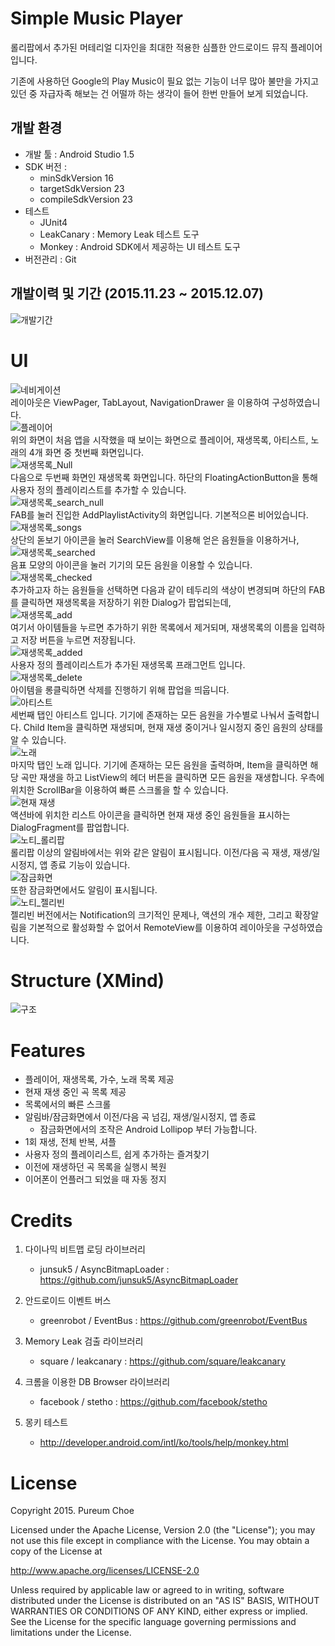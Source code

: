 
# Simple Music Player
롤리팝에서 추가된 머테리얼 디자인을 최대한 적용한 심플한 안드로이드 뮤직 플레이어 입니다.

기존에 사용하던 Google의 Play Music이 필요 없는 기능이 너무 많아 불만을 가지고 있던 중 자급자족 해보는 건 어떨까 하는 생각이 들어 한번 만들어 보게 되었습니다.

## 개발 환경
* 개발 툴 : Android Studio 1.5
* SDK 버전 : 
    * minSdkVersion 16
    * targetSdkVersion 23
    * compileSdkVersion 23
* 테스트 
    * JUnit4
    * LeakCanary : Memory Leak 테스트 도구
    * Monkey : Android SDK에서 제공하는 UI 테스트 도구
* 버전관리 : Git

## 개발이력 및 기간 (2015.11.23 ~ 2015.12.07)
![개발기간](https://raw.githubusercontent.com/prChoe/MusicPlayer/master/doc/history.png)

# UI
![네비게이션](https://raw.githubusercontent.com/prChoe/MusicPlayer/master/doc/navigation_view.png)
<br>
레이아웃은 ViewPager, TabLayout, NavigationDrawer 을 이용하여 구성하였습니다.
<br>
![플레이어](https://raw.githubusercontent.com/prChoe/MusicPlayer/master/doc/player.png)
<br>
위의 화면이 처음 앱을 시작했을 때 보이는 화면으로 플레이어, 재생목록, 아티스트, 노래의 4개 화면 중 첫번째 화면입니다.
<br>
![재생목록_Null](https://raw.githubusercontent.com/prChoe/MusicPlayer/master/doc/playlist_none.png)
<br>
다음으로 두번째 화면인 재생목록 화면입니다. 하단의 FloatingActionButton을 통해 사용자 정의 플레이리스트를 추가할 수 있습니다.
<br>
![재생목록_search_null](https://raw.githubusercontent.com/prChoe/MusicPlayer/master/doc/search_none.png)
<br>
FAB를 눌러 진입한 AddPlaylistActivity의 화면입니다. 기본적으론 비어있습니다.
<br>
![재생목록_songs](https://raw.githubusercontent.com/prChoe/MusicPlayer/master/doc/search_songs.png)
<br>
상단의 돋보기 아이콘을 눌러 SearchView를 이용해 얻은 음원들을 이용하거나,
<br>
![재생목록_searched](https://raw.githubusercontent.com/prChoe/MusicPlayer/master/doc/search_searched.png)
<br>
음표 모양의 아이콘을 눌러 기기의 모든 음원을 이용할 수 있습니다.
<br>
![재생목록_checked](https://raw.githubusercontent.com/prChoe/MusicPlayer/master/doc/add_songs_checked.png)
<br>
추가하고자 하는 음원들을 선택하면 다음과 같이 테두리의 색상이 변경되며 하단의 FAB를 클릭하면 재생목록을 저장하기 위한 Dialog가 팝업되는데,
<br>
![재생목록_add](https://raw.githubusercontent.com/prChoe/MusicPlayer/master/doc/add_songs_dialog.png)
<br>
여기서 아이템들을 누르면 추가하기 위한 목록에서 제거되며, 재생목록의 이름을 입력하고 저장 버튼을 누르면 저장됩니다.
<br>
![재생목록_added](https://raw.githubusercontent.com/prChoe/MusicPlayer/master/doc/playlist_added.png)
<br>
사용자 정의 플레이리스트가 추가된 재생목록 프래그먼트 입니다.
<br>
![재생목록_delete](https://github.com/prChoe/MusicPlayer/blob/master/doc/playlist_delete.png)
<br>
아이템을 롱클릭하면 삭제를 진행하기 위해 팝업을 띄웁니다.
<br>
![아티스트](https://raw.githubusercontent.com/prChoe/MusicPlayer/master/doc/artist.png)
<br>
세번째 탭인 아티스트 입니다. 기기에 존재하는 모든 음원을 가수별로 나눠서 출력합니다. Child Item을 클릭하면 재생되며, 현재 재생 중이거나 일시정지 중인 음원의 상태를 알 수 있습니다.
<br>
![노래](https://raw.githubusercontent.com/prChoe/MusicPlayer/master/doc/songs.png)
<br>
마지막 탭인 노래 입니다. 기기에 존재하는 모든 음원을 출력하며, Item을 클릭하면 해당 곡만 재생을 하고 ListView의 헤더 버튼을 클릭하면 모든 음원을 재생합니다. 우측에 위치한 ScrollBar을 이용하여 빠른 스크롤을 할 수 있습니다.
<br>
![현재 재생](https://raw.githubusercontent.com/prChoe/MusicPlayer/master/doc/current_playlist.png)
<br>
액션바에 위치한 리스트 아이콘을 클릭하면 현재 재생 중인 음원들을 표시하는 DialogFragment를 팝업합니다.
<br>
![노티_롤리팝](https://raw.githubusercontent.com/prChoe/MusicPlayer/master/doc/notification_lollipop.png)
<br>
롤리팝 이상의 알림바에서는 위와 같은 알림이 표시됩니다. 이전/다음 곡 재생, 재생/일시정지, 앱 종료 기능이 있습니다.
<br>
![잠금화면](https://raw.githubusercontent.com/prChoe/MusicPlayer/master/doc/lockscreen.png)
<br>
또한 잠금화면에서도 알림이 표시됩니다.
<br>
![노티_젤리빈](https://raw.githubusercontent.com/prChoe/MusicPlayer/master/doc/notification_jellybean.png)
<br>
젤리빈 버전에서는 Notification의 크기적인 문제나, 액션의 개수 제한, 그리고 확장알림을 기본적으로 활성화할 수 없어서 RemoteView를 이용하여 레이아웃을 구성하였습니다.


# Structure (XMind)
![구조](https://raw.githubusercontent.com/prChoe/MusicPlayer/master/doc/structure.PNG)

# Features
* 플레이어, 재생목록, 가수, 노래 목록 제공
* 현재 재생 중인 곡 목록 제공
* 목록에서의 빠른 스크롤
* 알림바/잠금화면에서 이전/다음 곡 넘김, 재생/일시정지, 앱 종료
    * 잠금화면에서의 조작은 Android Lollipop 부터 가능합니다.
* 1회 재생, 전체 반복, 셔플
* 사용자 정의 플레이리스트, 쉽게 추가하는 즐겨찾기
* 이전에 재생하던 곡 목록을 실행시 복원
* 이어폰이 언플러그 되었을 때 자동 정지





# Credits
1. 다이나믹 비트맵 로딩 라이브러리
   * junsuk5 / AsyncBitmapLoader : https://github.com/junsuk5/AsyncBitmapLoader

2. 안드로이드 이벤트 버스
    * greenrobot / EventBus : https://github.com/greenrobot/EventBus
    
3. Memory Leak 검출 라이브러리
    * square / leakcanary : https://github.com/square/leakcanary

4. 크롬을 이용한 DB Browser 라이브러리
    * facebook / stetho : https://github.com/facebook/stetho

5. 몽키 테스트
    * http://developer.android.com/intl/ko/tools/help/monkey.html

# License

Copyright 2015. Pureum Choe
 
Licensed under the Apache License, Version 2.0 (the "License");
you may not use this file except in compliance with the License.
You may obtain a copy of the License at
 
http://www.apache.org/licenses/LICENSE-2.0
 
Unless required by applicable law or agreed to in writing, software
distributed under the License is distributed on an "AS IS" BASIS,
WITHOUT WARRANTIES OR CONDITIONS OF ANY KIND, either express or implied.
See the License for the specific language governing permissions and
limitations under the License.
 

